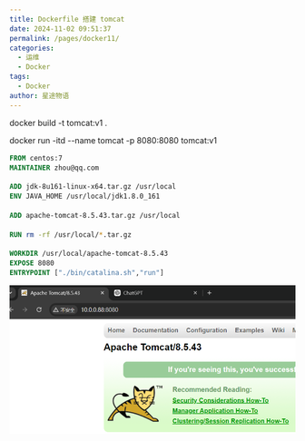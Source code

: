 ```yaml
---
title: Dockerfile 搭建 tomcat
date: 2024-11-02 09:51:37
permalink: /pages/docker11/
categories:
  - 运维
  - Docker
tags:
  - Docker
author: 星途物语
---
```

docker build -t tomcat:v1 .

docker run -itd --name tomcat -p 8080:8080 tomcat:v1

```dockerfile
FROM centos:7
MAINTAINER zhou@qq.com

ADD jdk-8u161-linux-x64.tar.gz /usr/local
ENV JAVA_HOME /usr/local/jdk1.8.0_161

ADD apache-tomcat-8.5.43.tar.gz /usr/local

RUN rm -rf /usr/local/*.tar.gz

WORKDIR /usr/local/apache-tomcat-8.5.43
EXPOSE 8080
ENTRYPOINT ["./bin/catalina.sh","run"]
```

 <img src="/img/image-20240918134954368.png" alt="image-20240918134954368" style="zoom:80%;" />
